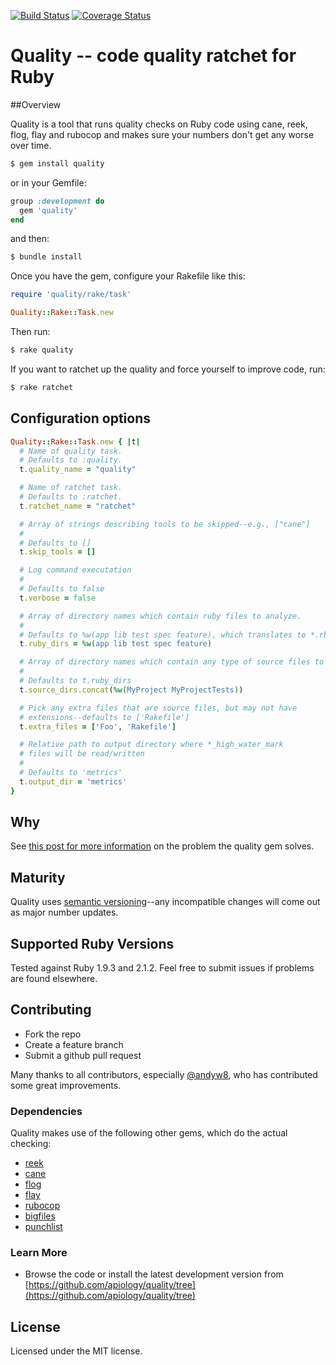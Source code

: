 [![Build Status](https://travis-ci.org/apiology/quality.png)](https://travis-ci.org/apiology/quality)
[![Coverage Status](https://coveralls.io/repos/apiology/quality/badge.png?branch=master)](https://coveralls.io/r/apiology/quality?branch=master)


# Quality -- code quality ratchet for Ruby

##Overview

Quality is a tool that runs quality checks on Ruby code using cane,
reek, flog, flay and rubocop and makes sure your numbers don't get any
worse over time.

```bash
$ gem install quality
```

or in your Gemfile:

```ruby
group :development do
  gem 'quality'
end
```
and then:

```bash
$ bundle install
```

Once you have the gem, configure your Rakefile like this:

```ruby
require 'quality/rake/task'

Quality::Rake::Task.new
```

Then run:

```bash
$ rake quality
```

If you want to ratchet up the quality and force yourself to improve
code, run:

```bash
$ rake ratchet
```

## Configuration options

```ruby
Quality::Rake::Task.new { |t|
  # Name of quality task.
  # Defaults to :quality.
  t.quality_name = "quality"

  # Name of ratchet task.
  # Defaults to :ratchet.
  t.ratchet_name = "ratchet"

  # Array of strings describing tools to be skipped--e.g., ["cane"]
  #
  # Defaults to []
  t.skip_tools = []

  # Log command executation
  #
  # Defaults to false
  t.verbose = false

  # Array of directory names which contain ruby files to analyze.
  #
  # Defaults to %w(app lib test spec feature), which translates to *.rb in the base directory, as well as those directories.
  t.ruby_dirs = %w(app lib test spec feature)

  # Array of directory names which contain any type of source files to analyze.
  #
  # Defaults to t.ruby_dirs
  t.source_dirs.concat(%w(MyProject MyProjectTests))

  # Pick any extra files that are source files, but may not have
  # extensions--defaults to ['Rakefile']
  t.extra_files = ['Foo', 'Rakefile']

  # Relative path to output directory where *_high_water_mark
  # files will be read/written
  #
  # Defaults to 'metrics'
  t.output_dir = 'metrics'
}
```

## Why

See [this post for more information](http://blog.apiology.cc/2014/06/scalable-quality-part-1.html) on the problem the quality gem solves.

## Maturity

Quality uses [semantic versioning](http://semver.org/)--any incompatible changes will come out as major number updates.

## Supported Ruby Versions

Tested against Ruby 1.9.3 and 2.1.2.  Feel free to submit issues if problems are found elsewhere.

## Contributing

* Fork the repo
* Create a feature branch
* Submit a github pull request

Many thanks to all contributors, especially [@andyw8](https://github.com/andyw8), who has contributed some great improvements.

### Dependencies

Quality makes use of the following other gems, which do the actual checking:

* [reek](https://github.com/troessner/reek)
* [cane](https://github.com/square/cane)
* [flog](https://github.com/seattlerb/flog)
* [flay](https://github.com/seattlerb/flay)
* [rubocop](https://github.com/bbatsov/rubocop)
* [bigfiles](https://github.com/apiology/bigfiles)
* [punchlist](https://github.com/apiology/punchlist)

### Learn More

* Browse the code or install the latest development version from [https://github.com/apiology/quality/tree](https://github.com/apiology/quality/tree)

## License

Licensed under the MIT license.
